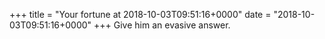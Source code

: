 +++
title = "Your fortune at 2018-10-03T09:51:16+0000"
date = "2018-10-03T09:51:16+0000"
+++
Give him an evasive answer.  
